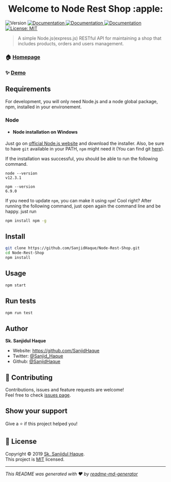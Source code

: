 ﻿<h1 align="center">Welcome to Node Rest Shop :apple: </h1>
<p>
  <img alt="Version" src="https://img.shields.io/badge/version-1.0.0-blue.svg?cacheSeconds=2592000" />
  <a href="https://github.com/SanjidHaque/Node-Rest-Shop" target="_blank">
    <img alt="Documentation" src="https://img.shields.io/badge/documentation-yes-brightgreen.svg" />
  </a>
  <a href="https://nodejs.org/en/" target="_blank">
    <img alt="Documentation" src="https://img.shields.io/badge/node-12.3.1-brightgreen" />
  </a>
  <a href="https://www.npmjs.com/" target="_blank">
    <img alt="Documentation" src="https://img.shields.io/badge/npm-6.9.0-brightgreen" />
  </a>
  <a href="https://github.com/SanjidHaque/Node-Rest-Shop/blob/master/LICENSE" target="_blank">
    <img alt="License: MIT" src="https://img.shields.io/badge/License-MIT-yellow.svg" />
  </a>
  
</p>

> A simple Node.js(express.js) RESTful API for maintaining a shop that includes products, orders and users management.

### 🏠 [Homepage](https://github.com/SanjidHaque/Node-Rest-Shop)

### ✨ [Demo](https://github.com/SanjidHaque/Node-Rest-Shop)

## Requirements

For development, you will only need Node.js and a node global package, npm, installed in your environement.

### Node
- #### Node installation on Windows

Just go on [official Node.js website](https://nodejs.org/) and download the installer.
Also, be sure to have `git` available in your PATH, `npm` might need it (You can find git [here](https://git-scm.com/)).

If the installation was successful, you should be able to run the following command.

    node --version
    v12.3.1

    npm --version
    6.9.0

If you need to update `npm`, you can make it using `npm`! Cool right? After running the following command, just open again the command line and be happy. just run

```sh 
npm install npm -g
```

## Install

```sh
git clone https://github.com/SanjidHaque/Node-Rest-Shop.git
cd Node-Rest-Shop
npm install
```

## Usage

```sh
npm start
```

## Run tests

```sh
npm run test
```

## Author

 **Sk. Sanjidul Haque**

* Website: https://github.com/SanjidHaque
* Twitter: [@Sanjid_Haque](https://twitter.com/Sanjid_Haque)
* Github: [@SanjidHaque](https://github.com/SanjidHaque)

## :icecream: Contributing

Contributions, issues and feature requests are welcome!<br />Feel free to check [issues page](https://github.com/SanjidHaque/Node-Rest-Shop/issues).

## Show your support

Give a ⭐️ if this project helped you!

## 📝 License

Copyright © 2019 [Sk. Sanjidul Haque](https://github.com/SanjidHaque).<br />
This project is [MIT](https://github.com/SanjidHaque/Node-Rest-Shop/blob/master/LICENSE) licensed.

***
_This README was generated with ❤️ by [readme-md-generator](https://github.com/kefranabg/readme-md-generator)_
